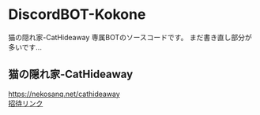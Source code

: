 # DiscordBOT-Kokone
猫の隠れ家-CatHideaway 専属BOTのソースコードです。
まだ書き直し部分が多いです...

## 猫の隠れ家-CatHideaway
https://nekosanq.net/cathideaway <br>
[招待リンク](https://nekosanq.net/cathideaway/invite)
